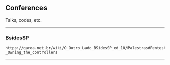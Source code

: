 ## Conferences

Talks, codes, etc.

---
### BsidesSP 
```
https://garoa.net.br/wiki/O_Outro_Lado_BSidesSP_ed_10/Palestras#Pentesting_in_SDN_-_Owning_the_controllers
```
---
